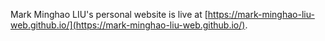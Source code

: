Mark Minghao LIU's personal website is live at [https://mark-minghao-liu-web.github.io/](https://mark-minghao-liu-web.github.io/).
